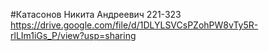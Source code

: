 #Катасонов Никита Андреевич 221-323 
https://drive.google.com/file/d/1DLYLSVCsPZohPW8vTy5R-rlLIm1iGs_P/view?usp=sharing
